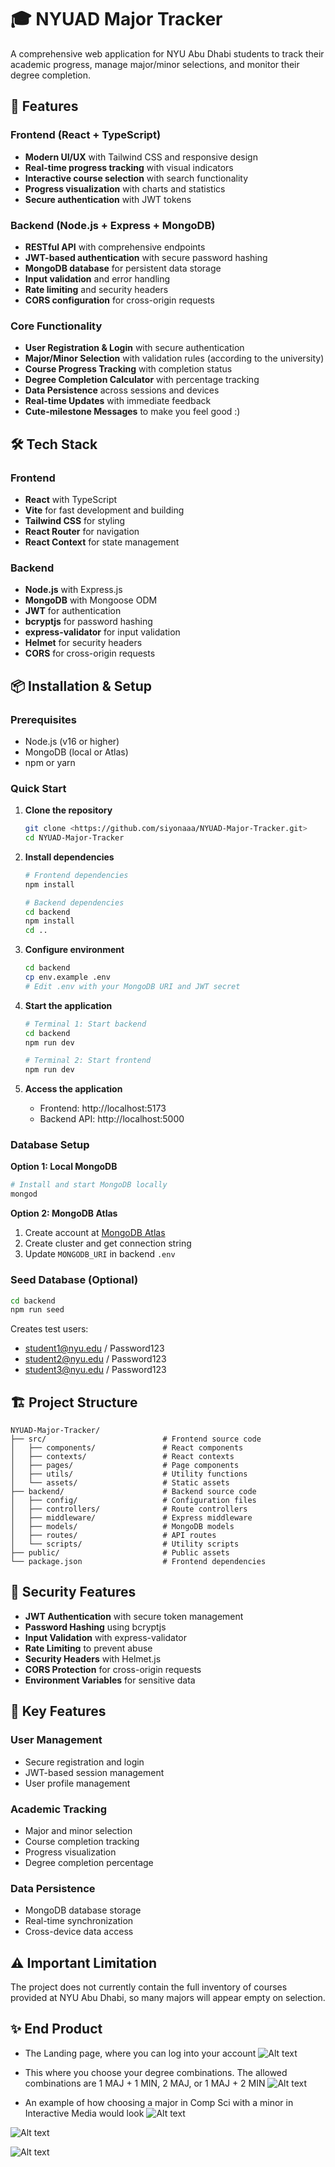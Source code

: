 # 🎓 NYUAD Major Tracker

A comprehensive web application for NYU Abu Dhabi students to track their academic progress, manage major/minor selections, and monitor their degree completion.

## 🚀 Features

### Frontend (React + TypeScript)
- **Modern UI/UX** with Tailwind CSS and responsive design
- **Real-time progress tracking** with visual indicators
- **Interactive course selection** with search functionality
- **Progress visualization** with charts and statistics
- **Secure authentication** with JWT tokens

### Backend (Node.js + Express + MongoDB)
- **RESTful API** with comprehensive endpoints
- **JWT-based authentication** with secure password hashing
- **MongoDB database** for persistent data storage
- **Input validation** and error handling
- **Rate limiting** and security headers
- **CORS configuration** for cross-origin requests

### Core Functionality
- **User Registration & Login** with secure authentication
- **Major/Minor Selection** with validation rules (according to the university)
- **Course Progress Tracking** with completion status
- **Degree Completion Calculator** with percentage tracking
- **Data Persistence** across sessions and devices
- **Real-time Updates** with immediate feedback
- **Cute-milestone Messages** to make you feel good :)

## 🛠️ Tech Stack

### Frontend
- **React** with TypeScript
- **Vite** for fast development and building
- **Tailwind CSS** for styling
- **React Router** for navigation
- **React Context** for state management

### Backend
- **Node.js** with Express.js
- **MongoDB** with Mongoose ODM
- **JWT** for authentication
- **bcryptjs** for password hashing
- **express-validator** for input validation
- **Helmet** for security headers
- **CORS** for cross-origin requests

## 📦 Installation & Setup

### Prerequisites
- Node.js (v16 or higher)
- MongoDB (local or Atlas)
- npm or yarn

### Quick Start

1. **Clone the repository**
   ```bash
   git clone <https://github.com/siyonaaa/NYUAD-Major-Tracker.git>
   cd NYUAD-Major-Tracker
   ```

2. **Install dependencies**
   ```bash
   # Frontend dependencies
   npm install
   
   # Backend dependencies
   cd backend
   npm install
   cd ..
   ```

3. **Configure environment**
   ```bash
   cd backend
   cp env.example .env
   # Edit .env with your MongoDB URI and JWT secret
   ```

4. **Start the application**
   ```bash
   # Terminal 1: Start backend
   cd backend
   npm run dev
   
   # Terminal 2: Start frontend
   npm run dev
   ```

5. **Access the application**
   - Frontend: http://localhost:5173
   - Backend API: http://localhost:5000

### Database Setup

**Option 1: Local MongoDB**
```bash
# Install and start MongoDB locally
mongod
```

**Option 2: MongoDB Atlas**
1. Create account at [MongoDB Atlas](https://www.mongodb.com/atlas)
2. Create cluster and get connection string
3. Update `MONGODB_URI` in backend `.env`

### Seed Database (Optional)
```bash
cd backend
npm run seed
```

Creates test users:
- student1@nyu.edu / Password123
- student2@nyu.edu / Password123
- student3@nyu.edu / Password123


## 🏗️ Project Structure

```
NYUAD-Major-Tracker/
├── src/                          # Frontend source code
│   ├── components/               # React components
│   ├── contexts/                 # React contexts
│   ├── pages/                    # Page components
│   ├── utils/                    # Utility functions
│   └── assets/                   # Static assets
├── backend/                      # Backend source code
│   ├── config/                   # Configuration files
│   ├── controllers/              # Route controllers
│   ├── middleware/               # Express middleware
│   ├── models/                   # MongoDB models
│   ├── routes/                   # API routes
│   └── scripts/                  # Utility scripts
├── public/                       # Public assets
└── package.json                  # Frontend dependencies
```

## 🔐 Security Features

- **JWT Authentication** with secure token management
- **Password Hashing** using bcryptjs
- **Input Validation** with express-validator
- **Rate Limiting** to prevent abuse
- **Security Headers** with Helmet.js
- **CORS Protection** for cross-origin requests
- **Environment Variables** for sensitive data

## 🎯 Key Features

### User Management
- Secure registration and login
- JWT-based session management
- User profile management

### Academic Tracking
- Major and minor selection
- Course completion tracking
- Progress visualization
- Degree completion percentage

### Data Persistence
- MongoDB database storage
- Real-time synchronization
- Cross-device data access

## ⚠️ Important Limitation

The project does not currently contain the full inventory of courses provided at NYU Abu Dhabi, so many majors will appear empty on selection. 

## ✨ End Product

- The Landing page, where you can log into your account
![Alt text](images/1.png)

- This where you choose your degree combinations. The allowed combinations are 1 MAJ + 1 MIN, 2 MAJ, or 1 MAJ + 2 MIN
![Alt text](images/2.png)

- An example of how choosing a major in Comp Sci with a minor in Interactive Media would look
![Alt text](images/3.png)

![Alt text](images/4.1.png)

![Alt text](images/5.png)
